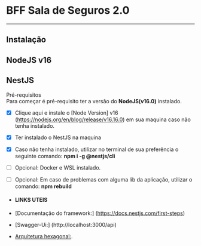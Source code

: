 # BFF Sala de Seguros 2.0

<hr/>

## Instalação

## NodeJS v16

## NestJS

Pré-requisitos
<br>
Para começar é pré-requisito ter a versão do **NodeJS(v16.0)** instalado.

- [x] Clique aqui e instale o [Node Version] v16 (https://nodejs.org/en/blog/release/v16.16.0) em sua maquina caso não tenha instalado.

- [x] Ter instalado o NestJS na maquina

- [x] Caso não tenha instalado, utilizar no terminal de sua preferência o seguinte comando: **npm i -g @nestjs/cli**

- [ ] Opcional: Docker e WSL instalado.

- [ ] Opcional: Em caso de problemas com alguma lib da aplicação, utilizar o comando: **npm rebuild**

- #### LINKS UTEIS

- [Documentação do framework:] (https://docs.nestjs.com/first-steps)

- [Swagger-Ui:] (http://localhost:3000/api)

- [Arquitetura hexagonal:](https://engsoftmoderna.info/artigos/arquitetura-hexagonal.html#:~:text=Uma%20Arquitetura%20Hexagonal%20divide%20as,tais%20como%20bancos%20de%20dados).
